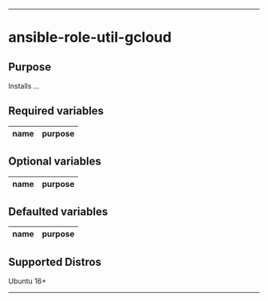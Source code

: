 ----
# ansible-role-util-gcloud

## Purpose
Installs ...

## Required variables
| name | purpose |
| ---- | ------- |

## Optional variables
| name | purpose |
| ---- | ------- |

## Defaulted variables
| name | purpose |
| ---- | ------- |

## Supported Distros
Ubuntu 16+
****
